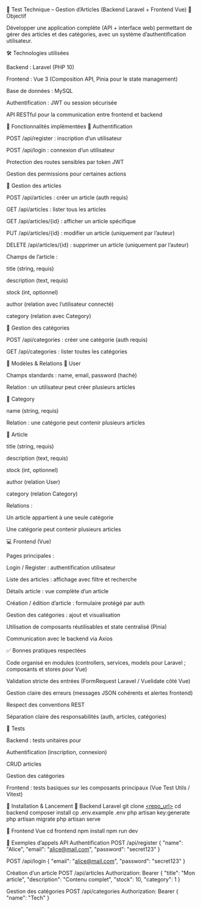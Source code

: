 📌 Test Technique – Gestion d’Articles (Backend Laravel + Frontend Vue)
🎯 Objectif

Développer une application complète (API + interface web) permettant de gérer des articles et des catégories, avec un système d’authentification utilisateur.

🛠️ Technologies utilisées

Backend : Laravel (PHP  10)

Frontend : Vue 3 (Composition API, Pinia pour le state management)

Base de données : MySQL

Authentification : JWT ou session sécurisée

API RESTful pour la communication entre frontend et backend

🚀 Fonctionnalités implémentées
🔑 Authentification

POST /api/register : inscription d’un utilisateur

POST /api/login : connexion d’un utilisateur

Protection des routes sensibles par token JWT

Gestion des permissions pour certaines actions

📝 Gestion des articles

POST /api/articles : créer un article (auth requis)

GET /api/articles : lister tous les articles

GET /api/articles/{id} : afficher un article spécifique

PUT /api/articles/{id} : modifier un article (uniquement par l’auteur)

DELETE /api/articles/{id} : supprimer un article (uniquement par l’auteur)

Champs de l’article :

title (string, requis)

description (text, requis)

stock (int, optionnel)

author (relation avec l’utilisateur connecté)

category (relation avec Category)

📂 Gestion des catégories

POST /api/categories : créer une catégorie (auth requis)

GET /api/categories : lister toutes les catégories

📐 Modèles & Relations
👤 User

Champs standards : name, email, password (haché)

Relation : un utilisateur peut créer plusieurs articles

📂 Category

name (string, requis)

Relation : une catégorie peut contenir plusieurs articles

📝 Article

title (string, requis)

description (text, requis)

stock (int, optionnel)

author (relation User)

category (relation Category)

Relations :

Un article appartient à une seule catégorie

Une catégorie peut contenir plusieurs articles

💻 Frontend (Vue)

Pages principales :

Login / Register : authentification utilisateur

Liste des articles : affichage avec filtre et recherche

Détails article : vue complète d’un article

Création / édition d’article : formulaire protégé par auth

Gestion des catégories : ajout et visualisation

Utilisation de composants réutilisables et state centralisé (Pinia)

Communication avec le backend via Axios

✅ Bonnes pratiques respectées

Code organisé en modules (controllers, services, models pour Laravel ; composants et stores pour Vue)

Validation stricte des entrées (FormRequest Laravel / Vuelidate côté Vue)

Gestion claire des erreurs (messages JSON cohérents et alertes frontend)

Respect des conventions REST

Séparation claire des responsabilités (auth, articles, catégories)

🧪 Tests

Backend : tests unitaires pour

Authentification (inscription, connexion)

CRUD articles

Gestion des catégories

Frontend : tests basiques sur les composants principaux (Vue Test Utils / Vitest)

📂 Installation & Lancement
🔹 Backend Laravel
git clone [<repo_url>](https://github.com/elomAglan/Stock-test.git)
cd backend
composer install
cp .env.example .env
php artisan key:generate
php artisan migrate
php artisan serve

🔹 Frontend Vue
cd frontend
npm install
npm run dev

📎 Exemples d’appels API
Authentification
POST /api/register
{
  "name": "Alice",
  "email": "alice@mail.com",
  "password": "secret123"
}

POST /api/login
{
  "email": "alice@mail.com",
  "password": "secret123"
}

Création d’un article
POST /api/articles
Authorization: Bearer <token>
{
  "title": "Mon article",
  "description": "Contenu complet",
  "stock": 10,
  "category": 1
}

Gestion des catégories
POST /api/categories
Authorization: Bearer <token>
{
  "name": "Tech"
}
